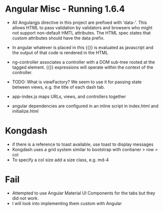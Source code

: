 # Angular Misc - Running 1.6.4

- All Angulargjs directive in this project are prefixed with 'data-'. This allows
HTML to pass validation by validators and browsers who might not support non-default HMTL attributes. The HTML spec states that custom attributes should have the data prefix.

- In angular whatever is placed in this {{}} is evaluated as javascript and the output of that code is rendered in the HTML

- ng-controller associates a controller with a DOM sub-tree rooted at the tagged element. {{}} expressions will operate within the context of the controller.

- TODO: What is viewFactory? We seem to use it for passing state between views, e.g. the title of each dash tab.
- app-index.js maps URLs, views, and controllers together

- angular dependencies are configured in an inline script in index.html and initialize.html

# Kongdash

- if there is a reference to toast available, use toast to display messages
- Kongdash uses a grid system similar to bootstrap with contianer > row > col
- To specify a col size add a size class, e.g. md-4

# Fail

- Attempted to use Angular Material UI Components for the tabs but they did not work.
- I will look into implementing them custom with Angular
